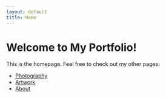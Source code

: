 ```yaml
---
layout: default
title: Home
---
```


# Welcome to My Portfolio!

This is the homepage. Feel free to check out my other pages:

- [Photography](/photography/)
- [Artwork](/artwork/)
- [About](/about/)
